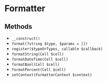 # Formatter

## Methods

- `__construct()`
- `format(?string $type, $params = [])`
- `register($typeOrTypes, callable $callback)`
- `formatString(Cell $cell)`
- `formatDateTime(Cell $cell)`
- `formatBool(Cell $cell)`
- `formatPercent(Cell $cell)`
- `setContext(FormatterContext $context)`
